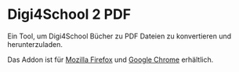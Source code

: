 # Digi4School 2 PDF

Ein Tool, um Digi4School Bücher zu PDF Dateien zu konvertieren und herunterzuladen.

Das Addon ist für [Mozilla Firefox](https://addons.mozilla.org/de/firefox/addon/digi4school-to-pdf/) und [Google Chrome](https://chrome.google.com/webstore/detail/digi4school-to-pdf/kaceaeldihcenemcmlehjnojebckdnii) erhältlich.
